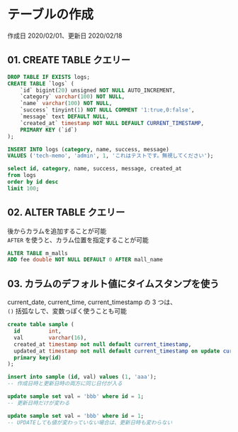 # テーブルの作成

作成日 2020/02/01、更新日 2020/02/18

## 01. CREATE TABLE クエリー

```sql
DROP TABLE IF EXISTS logs;
CREATE TABLE `logs` (
    `id` bigint(20) unsigned NOT NULL AUTO_INCREMENT,
    `category` varchar(100) NOT NULL,
    `name` varchar(100) NOT NULL,
    `success` tinyint(1) NOT NULL COMMENT '1:true,0:false',
    `message` text DEFAULT NULL,
    `created_at` timestamp NOT NULL DEFAULT CURRENT_TIMESTAMP,
    PRIMARY KEY (`id`)
);

INSERT INTO logs (category, name, success, message)
VALUES ('tech-memo', 'admin', 1, 'これはテストです。無視してください');

select id, category, name, success, message, created_at
from logs
order by id desc
limit 100;
```

## 02. ALTER TABLE クエリー

後からカラムを追加することが可能\
`AFTER` を使うと、カラム位置を指定することが可能

```sql
ALTER TABLE m_malls
ADD fee double NOT NULL DEFAULT 0 AFTER mall_name
```

## 03. カラムのデフォルト値にタイムスタンプを使う

current_date, current_time, current_timestamp の 3 つは、\
`()` 括弧なしで、変数っぽく使うことも可能

```sql
create table sample (
  id         int,
  val        varchar(16),
  created_at timestamp not null default current_timestamp,
  updated_at timestamp not null default current_timestamp on update current_timestamp,
  primary key(id)
);

insert into sample (id, val) values (1, 'aaa');
-- 作成日時と更新日時の両方に同じ日付が入る

update sample set val = 'bbb' where id = 1;
-- 更新日時だけが変わる

update sample set val = 'bbb' where id = 1;
-- UPDATEしても値が変わっていない場合は、更新日時も変わらない
```

